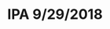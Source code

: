 ---
title: IPA 9/29/2018
bjcp_cat: Imperial IPA (14 C)
brew_date: September 29, 2018
type: homebrew_recipe
short_description: Yet another double IPA
page_url: /recipes/IPA_9_29_2018.html
---